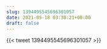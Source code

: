 ```yaml
---
slug: 1394495545696301057
date: 2021-05-18 03:30:21+00:00
draft: false
---
```


{{< tweet 1394495545696301057 >}}
